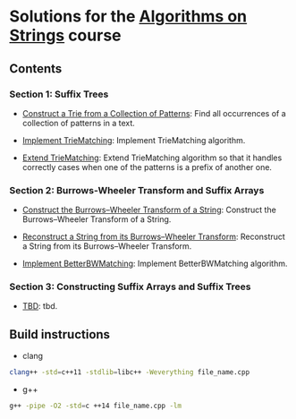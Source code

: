 
# Solutions for the [Algorithms on Strings](https://www.coursera.org/learn/algorithms-on-strings/) course

## Contents

### Section 1: Suffix Trees

* [Construct a Trie from a Collection of Patterns](https://github.com/olpotkin/ds_and_algos_modern_cpp/blob/master/04-algorithms-on-strings/week1/1-trie/trie.cpp):
   Find all occurrences of a collection of patterns in a text.

* [Implement TrieMatching](https://github.com/olpotkin/ds_and_algos_modern_cpp/blob/master/04-algorithms-on-strings/week1/2-trie_matching/trie_matching.cpp):
   Implement TrieMatching algorithm.

* [Extend TrieMatching](https://github.com/olpotkin/ds_and_algos_modern_cpp/blob/master/04-algorithms-on-strings/week1/3-trie_matching_extended/trie_matching_extended.cpp):
   Extend TrieMatching algorithm so that it handles correctly cases when one of the patterns is a prefix of another one.

### Section 2: Burrows-Wheeler Transform and Suffix Arrays

* [Construct the Burrows–Wheeler Transform of a String](https://github.com/olpotkin/ds_and_algos_modern_cpp/blob/master/04-algorithms-on-strings/week2/1-bwt/bwt.cpp):
   Construct the Burrows–Wheeler Transform of a String.

* [Reconstruct a String from its Burrows–Wheeler Transform](https://github.com/olpotkin/ds_and_algos_modern_cpp/blob/master/04-algorithms-on-strings/week2/2-bwtinverse/bwtinverse.cpp):
   Reconstruct a String from its Burrows–Wheeler Transform.

* [Implement BetterBWMatching](https://github.com/olpotkin/ds_and_algos_modern_cpp/blob/master/04-algorithms-on-strings/week2/3-bwmatching/bwmatching.cpp):
   Implement BetterBWMatching algorithm.

### Section 3: Constructing Suffix Arrays and Suffix Trees

* [TBD](TBD):
   tbd.

## Build instructions

* clang

```bash
clang++ -std=c++11 -stdlib=libc++ -Weverything file_name.cpp
```

* g++

```bash
g++ -pipe -O2 -std=c ++14 file_name.cpp -lm
```
